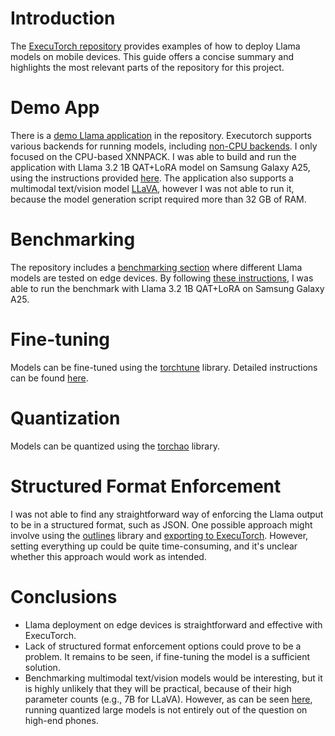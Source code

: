 # Introduction

The [ExecuTorch repository](https://github.com/pytorch/executorch) provides examples of how to deploy Llama models on mobile devices. This guide offers a concise summary and highlights the most relevant parts of the repository for this project.


# Demo App

There is a [demo Llama application](https://github.com/pytorch/executorch/tree/main/examples/demo-apps/android/LlamaDemo) in the repository. Executorch supports various backends for running models, including [non-CPU backends](https://github.com/pytorch/executorch/blob/main/examples/models/llama/non_cpu_backends.md). I only focused on the CPU-based XNNPACK. I was able to build and run the application with Llama 3.2 1B QAT+LoRA model on Samsung Galaxy A25, using the instructions provided [here](https://github.com/pytorch/executorch/blob/main/examples/demo-apps/android/LlamaDemo/docs/delegates/xnnpack_README.md). The application also supports a multimodal text/vision model [LLaVA](https://huggingface.co/llava-hf/llava-1.5-7b-hf), however I was not able to run it, because the model generation script required more than 32 GB of RAM.


# Benchmarking

The repository includes a [benchmarking section](https://github.com/pytorch/executorch/blob/main/examples/models/llama/README.md#results) where different Llama models are tested on edge devices. By following [these instructions](https://github.com/pytorch/executorch/blob/main/examples/models/llama/README.md#instructions), I was able to run the benchmark with Llama 3.2 1B QAT+LoRA on Samsung Galaxy A25.


# Fine-tuning

Models can be fine-tuned using the [torchtune](https://github.com/pytorch/torchtune) library. Detailed instructions can be found [here](https://github.com/pytorch/executorch/blob/main/examples/models/llama/UTILS.md#finetuning).


# Quantization
Models can be quantized using the [torchao](https://github.com/pytorch/ao) library.


# Structured Format Enforcement

I was not able to find any straightforward way of enforcing the Llama output to be in a structured format, such as JSON. One possible approach might involve using the [outlines](https://github.com/dottxt-ai/outlines) library and [exporting to ExecuTorch](https://pytorch.org/executorch/stable/tutorials/export-to-executorch-tutorial.html). However, setting everything up could be quite time-consuming, and it's unclear whether this approach would work as intended.


# Conclusions

- Llama deployment on edge devices is straightforward and effective with ExecuTorch. 
- Lack of structured format enforcement options could prove to be a problem. It remains to be seen, if fine-tuning the model is a sufficient solution.
- Benchmarking multimodal text/vision models would be interesting, but it is highly unlikely that they will be practical, because of their high parameter counts (e.g., 7B for LLaVA). However, as can be seen [here](https://github.com/pytorch/executorch/blob/main/examples/models/llama/README.md#llama-331-8b), running quantized large models is not entirely out of the question on high-end phones.
